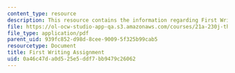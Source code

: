 ```yaml
---
content_type: resource
description: This resource contains the information regarding First Writing Assignment.
file: https://ol-ocw-studio-app-qa.s3.amazonaws.com/courses/21a-230j-the-contemporary-american-family-spring-2004/0a46c47da0d525e5ddf7bb9479c26062_MIT21A_230JS04_first_write.pdf
file_type: application/pdf
parent_uid: 939fc852-d98d-8cee-9009-5f325b99cab5
resourcetype: Document
title: First Writing Assignment
uid: 0a46c47d-a0d5-25e5-ddf7-bb9479c26062
---
```

